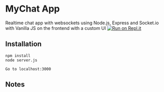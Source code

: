 # MyChat App
Realtime chat app with websockets using Node.js, Express and Socket.io with Vanilla JS on the frontend with a custom UI
[![Run on Repl.it](https://upload.wikimedia.org/wikipedia/commons/thumb/c/c9/Client-server-model.svg/750px-Client-server-model.svg.png?20141205053432)](https://github.com/sharabiddin/my_chat)
## Installation
```
npm install
node server.js

Go to localhost:3000
```
## Notes
